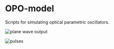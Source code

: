 # OPO-model
Scripts for simulating optical parametric oscillators.

![plane wave output](https://user-images.githubusercontent.com/93448334/139587217-4af1b82e-e178-48aa-8439-2dc7c1391dbf.png)

![pulses](https://user-images.githubusercontent.com/93448334/139587218-caf473c0-6cd4-488a-9e0e-f0361ca0a522.png)
